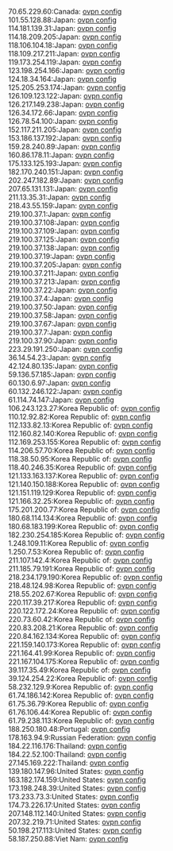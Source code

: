 70.65.229.60:Canada: [ovpn config](vpn/70_65_229_60.ovpn)  
101.55.128.88:Japan: [ovpn config](vpn/101_55_128_88.ovpn)  
114.181.139.31:Japan: [ovpn config](vpn/114_181_139_31.ovpn)  
114.18.209.205:Japan: [ovpn config](vpn/114_18_209_205.ovpn)  
118.106.104.18:Japan: [ovpn config](vpn/118_106_104_18.ovpn)  
118.109.217.211:Japan: [ovpn config](vpn/118_109_217_211.ovpn)  
119.173.254.119:Japan: [ovpn config](vpn/119_173_254_119.ovpn)  
123.198.254.166:Japan: [ovpn config](vpn/123_198_254_166.ovpn)  
124.18.34.164:Japan: [ovpn config](vpn/124_18_34_164.ovpn)  
125.205.253.174:Japan: [ovpn config](vpn/125_205_253_174.ovpn)  
126.109.123.122:Japan: [ovpn config](vpn/126_109_123_122.ovpn)  
126.217.149.238:Japan: [ovpn config](vpn/126_217_149_238.ovpn)  
126.34.172.66:Japan: [ovpn config](vpn/126_34_172_66.ovpn)  
126.78.54.100:Japan: [ovpn config](vpn/126_78_54_100.ovpn)  
152.117.211.205:Japan: [ovpn config](vpn/152_117_211_205.ovpn)  
153.186.137.192:Japan: [ovpn config](vpn/153_186_137_192.ovpn)  
159.28.240.89:Japan: [ovpn config](vpn/159_28_240_89.ovpn)  
160.86.178.11:Japan: [ovpn config](vpn/160_86_178_11.ovpn)  
175.133.125.193:Japan: [ovpn config](vpn/175_133_125_193.ovpn)  
182.170.240.151:Japan: [ovpn config](vpn/182_170_240_151.ovpn)  
202.247.182.89:Japan: [ovpn config](vpn/202_247_182_89.ovpn)  
207.65.131.131:Japan: [ovpn config](vpn/207_65_131_131.ovpn)  
211.13.35.31:Japan: [ovpn config](vpn/211_13_35_31.ovpn)  
218.43.55.159:Japan: [ovpn config](vpn/218_43_55_159.ovpn)  
219.100.37.1:Japan: [ovpn config](vpn/219_100_37_1.ovpn)  
219.100.37.108:Japan: [ovpn config](vpn/219_100_37_108.ovpn)  
219.100.37.109:Japan: [ovpn config](vpn/219_100_37_109.ovpn)  
219.100.37.125:Japan: [ovpn config](vpn/219_100_37_125.ovpn)  
219.100.37.138:Japan: [ovpn config](vpn/219_100_37_138.ovpn)  
219.100.37.19:Japan: [ovpn config](vpn/219_100_37_19.ovpn)  
219.100.37.205:Japan: [ovpn config](vpn/219_100_37_205.ovpn)  
219.100.37.211:Japan: [ovpn config](vpn/219_100_37_211.ovpn)  
219.100.37.213:Japan: [ovpn config](vpn/219_100_37_213.ovpn)  
219.100.37.22:Japan: [ovpn config](vpn/219_100_37_22.ovpn)  
219.100.37.4:Japan: [ovpn config](vpn/219_100_37_4.ovpn)  
219.100.37.50:Japan: [ovpn config](vpn/219_100_37_50.ovpn)  
219.100.37.58:Japan: [ovpn config](vpn/219_100_37_58.ovpn)  
219.100.37.67:Japan: [ovpn config](vpn/219_100_37_67.ovpn)  
219.100.37.7:Japan: [ovpn config](vpn/219_100_37_7.ovpn)  
219.100.37.90:Japan: [ovpn config](vpn/219_100_37_90.ovpn)  
223.29.191.250:Japan: [ovpn config](vpn/223_29_191_250.ovpn)  
36.14.54.23:Japan: [ovpn config](vpn/36_14_54_23.ovpn)  
42.124.80.135:Japan: [ovpn config](vpn/42_124_80_135.ovpn)  
59.136.57.185:Japan: [ovpn config](vpn/59_136_57_185.ovpn)  
60.130.6.97:Japan: [ovpn config](vpn/60_130_6_97.ovpn)  
60.132.246.122:Japan: [ovpn config](vpn/60_132_246_122.ovpn)  
61.114.74.147:Japan: [ovpn config](vpn/61_114_74_147.ovpn)  
106.243.123.27:Korea Republic of: [ovpn config](vpn/106_243_123_27.ovpn)  
110.12.92.82:Korea Republic of: [ovpn config](vpn/110_12_92_82.ovpn)  
112.133.82.13:Korea Republic of: [ovpn config](vpn/112_133_82_13.ovpn)  
112.160.82.140:Korea Republic of: [ovpn config](vpn/112_160_82_140.ovpn)  
112.169.253.155:Korea Republic of: [ovpn config](vpn/112_169_253_155.ovpn)  
114.206.57.70:Korea Republic of: [ovpn config](vpn/114_206_57_70.ovpn)  
118.38.50.95:Korea Republic of: [ovpn config](vpn/118_38_50_95.ovpn)  
118.40.246.35:Korea Republic of: [ovpn config](vpn/118_40_246_35.ovpn)  
121.133.163.137:Korea Republic of: [ovpn config](vpn/121_133_163_137.ovpn)  
121.140.150.188:Korea Republic of: [ovpn config](vpn/121_140_150_188.ovpn)  
121.151.119.129:Korea Republic of: [ovpn config](vpn/121_151_119_129.ovpn)  
121.166.32.25:Korea Republic of: [ovpn config](vpn/121_166_32_25.ovpn)  
175.201.200.77:Korea Republic of: [ovpn config](vpn/175_201_200_77.ovpn)  
180.68.114.134:Korea Republic of: [ovpn config](vpn/180_68_114_134.ovpn)  
180.68.183.199:Korea Republic of: [ovpn config](vpn/180_68_183_199.ovpn)  
182.230.254.185:Korea Republic of: [ovpn config](vpn/182_230_254_185.ovpn)  
1.248.109.11:Korea Republic of: [ovpn config](vpn/1_248_109_11.ovpn)  
1.250.7.53:Korea Republic of: [ovpn config](vpn/1_250_7_53.ovpn)  
211.107.142.4:Korea Republic of: [ovpn config](vpn/211_107_142_4.ovpn)  
211.185.79.191:Korea Republic of: [ovpn config](vpn/211_185_79_191.ovpn)  
218.234.179.190:Korea Republic of: [ovpn config](vpn/218_234_179_190.ovpn)  
218.48.124.98:Korea Republic of: [ovpn config](vpn/218_48_124_98.ovpn)  
218.55.202.67:Korea Republic of: [ovpn config](vpn/218_55_202_67.ovpn)  
220.117.39.217:Korea Republic of: [ovpn config](vpn/220_117_39_217.ovpn)  
220.122.172.24:Korea Republic of: [ovpn config](vpn/220_122_172_24.ovpn)  
220.73.60.42:Korea Republic of: [ovpn config](vpn/220_73_60_42.ovpn)  
220.83.208.21:Korea Republic of: [ovpn config](vpn/220_83_208_21.ovpn)  
220.84.162.134:Korea Republic of: [ovpn config](vpn/220_84_162_134.ovpn)  
221.159.140.173:Korea Republic of: [ovpn config](vpn/221_159_140_173.ovpn)  
221.164.41.99:Korea Republic of: [ovpn config](vpn/221_164_41_99.ovpn)  
221.167.104.175:Korea Republic of: [ovpn config](vpn/221_167_104_175.ovpn)  
39.117.35.49:Korea Republic of: [ovpn config](vpn/39_117_35_49.ovpn)  
39.124.254.22:Korea Republic of: [ovpn config](vpn/39_124_254_22.ovpn)  
58.232.129.9:Korea Republic of: [ovpn config](vpn/58_232_129_9.ovpn)  
61.74.186.142:Korea Republic of: [ovpn config](vpn/61_74_186_142.ovpn)  
61.75.36.79:Korea Republic of: [ovpn config](vpn/61_75_36_79.ovpn)  
61.76.106.44:Korea Republic of: [ovpn config](vpn/61_76_106_44.ovpn)  
61.79.238.113:Korea Republic of: [ovpn config](vpn/61_79_238_113.ovpn)  
188.250.180.48:Portugal: [ovpn config](vpn/188_250_180_48.ovpn)  
178.163.94.9:Russian Federation: [ovpn config](vpn/178_163_94_9.ovpn)  
184.22.116.176:Thailand: [ovpn config](vpn/184_22_116_176.ovpn)  
184.22.52.100:Thailand: [ovpn config](vpn/184_22_52_100.ovpn)  
27.145.169.222:Thailand: [ovpn config](vpn/27_145_169_222.ovpn)  
139.180.147.96:United States: [ovpn config](vpn/139_180_147_96.ovpn)  
163.182.174.159:United States: [ovpn config](vpn/163_182_174_159.ovpn)  
173.198.248.39:United States: [ovpn config](vpn/173_198_248_39.ovpn)  
173.233.73.3:United States: [ovpn config](vpn/173_233_73_3.ovpn)  
174.73.226.17:United States: [ovpn config](vpn/174_73_226_17.ovpn)  
207.148.112.140:United States: [ovpn config](vpn/207_148_112_140.ovpn)  
207.32.219.71:United States: [ovpn config](vpn/207_32_219_71.ovpn)  
50.198.217.113:United States: [ovpn config](vpn/50_198_217_113.ovpn)  
58.187.250.88:Viet Nam: [ovpn config](vpn/58_187_250_88.ovpn)  
